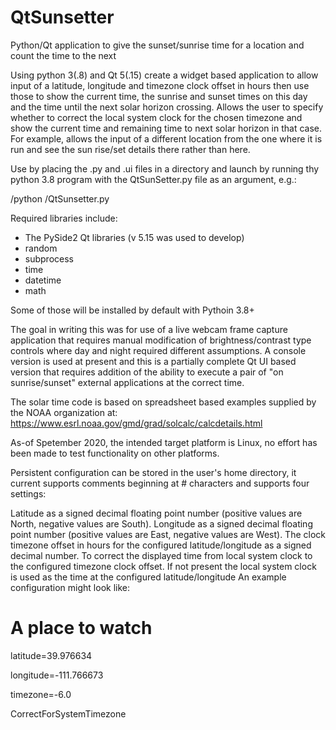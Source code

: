 # QtSunsetter
Python/Qt application to give the sunset/sunrise time for a location and count the time to the next

Using python 3(.8) and Qt 5(.15) create a widget based application to allow input of a latitude, longitude and timezone clock offset in hours then use those to show the current time, the sunrise and sunset times on this day and the time until the next solar horizon crossing. Allows the user to specify whether to correct the local system clock for the chosen timezone and show the current time and remaining time to next solar horizon in that case. For example, allows the input of a different location from the one where it is run and see the sun rise/set details there rather than here.

Use by placing the .py and .ui files in a directory and launch by running thy python 3.8 program with the QtSunSetter.py file as an argument, e.g.:

<path-to>/python <path-to>/QtSunsetter.py

Required libraries include:

* The PySide2 Qt libraries (v 5.15 was used to develop)
* random
* subprocess
* time
* datetime
* math

Some of those will be installed by default with Pythoin 3.8+

The goal in writing this was for use of a live webcam frame capture application that requires manual modification of brightness/contrast type controls where day and night required different assumptions. A console version is used at present and this is a partially complete Qt UI based version that requires addition of the ability to execute a pair of "on sunrise/sunset" external applications at the correct time.

The solar time code is based on spreadsheet based examples supplied by the NOAA organization at: https://www.esrl.noaa.gov/gmd/grad/solcalc/calcdetails.html

As-of Spetember 2020, the intended target platform is Linux, no effort has been made to test functionality on other platforms.

Persistent configuration can be stored in the user's home directory, it current supports comments beginning at # characters and supports four settings:


Latitude as a signed decimal floating point number (positive values are North, negative values are South). Longitude as a signed decimal floating point number (positive values are East, negative values are West). The clock timezone offset in hours for the configured latitude/longitude as a signed decimal number. To correct the displayed time from local system clock to the configured timezone clock offset. If not present the local system clock is used as the time at the configured latitude/longitude An example configuration might look like:


# A place to watch

latitude=39.976634

longitude=-111.766673

timezone=-6.0

CorrectForSystemTimezone
